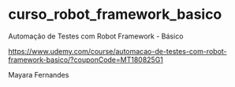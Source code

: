 # curso_robot_framework_basico
Automação de Testes com Robot Framework - Básico

https://www.udemy.com/course/automacao-de-testes-com-robot-framework-basico/?couponCode=MT180825G1

Mayara Fernandes
